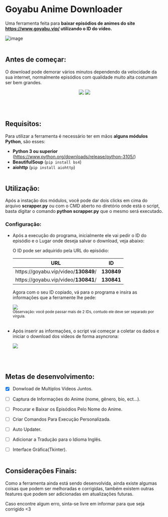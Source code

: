 # Goyabu Anime Downloader
  Uma ferramenta feita para **baixar episódios de animes do site https://www.goyabu.vip/ utilizando o ID do vídeo.**
  
  ![image](https://user-images.githubusercontent.com/100825381/178635415-064f45c1-b68d-40e8-beea-8dfc49c3656d.png)<br><br>




## Antes de começar:
  O download pode demorar vários minutos dependendo da velocidade da sua internet, normalmente episódios com qualidade muito alta
  costumam ser bem grandes.
  
  

  <p align='center'>
    <img src='https://user-images.githubusercontent.com/100825381/178644493-dbfcd143-7d12-4635-ab49-a7b23bfd0462.png'>
    <img src='https://user-images.githubusercontent.com/100825381/178645053-2c467afe-f77b-4d24-8617-6aff996d5143.png'>
  </p><br><br>



## Requisitos:
  
  Para utilizar a ferramenta é necessário ter em mãos **alguns módulos Python**, são esses:
  - **Python 3 ou superior** (https://www.python.org/downloads/release/python-3105/)
  - **BeautifulSoup** (`pip install bs4`)
  - **aiohttp** (`pip install aiohttp`)<br><br>





## Utilização:

  Após a instação dos módulos, você pode dar dois clicks em cima do arquivo **scrapper.py** 
  ou com o CMD aberto no diretório onde está o script, basta digitar o comando **python scrapper.py** que o mesmo será
  executado.
  
  ### Configuração:
  * Após a execução do programa, inicialmente ele vai pedir o ID do episódio e o Lugar onde deseja salvar o download, veja abaixo:
  
    O ID pode ser adquirido pela URL do episódio:

    URL | ID
    --- | --- |
    ht&#8203;tps://goyabu.vip/video/**130849**/ | **130849**
    ht&#8203;tps://goyabu.vip/video/**130841**/ | **130841**


    Agora com o seu ID copiado, vá para o programa e insira as informações que a ferramente lhe pede:
    
    <p>
      <img src='https://user-images.githubusercontent.com/100825381/178629668-4b66edbc-3413-4943-84f7-c16566efff63.PNG'><br>
      <sub>Observação: você pode passar mais de 2 IDs, contudo ele deve ser separado por vírgula.</sub><br><br>
    </p>



  * Após inserir as informações, o script vai começar a coletar os dados e iniciar o download dos vídeos de forma asyncrona:
    <p>
      <img src='https://user-images.githubusercontent.com/100825381/178630459-476c1b92-fd8c-4528-9ccc-5f49a01dbace.PNG'><br>
    </p><br><br>


## Metas de desenvolvimento:
  * [x] Donwload de Multiplos Vídeos Juntos.
  * [ ] Captura de Informações do Anime (nome, gênero, bio, ect...).
  * [ ] Procurar e Baixar os Episódios Pelo Nome do Anime.
  * [ ] Criar Comandos Para Execução Personalizada.
  * [ ] Auto Updater.
  * [ ] Adicionar a Tradução para o Idioma Inglês.
  * [ ] Interface Gráfica(Tkinter).<br><br>


## Considerações Finais:

  Como a ferramenta ainda está sendo desenvolvida, ainda existe algumas coisas que podem ser melhoradas e corrigidas, também existem
  outras features que podem ser adicionadas em atualizações futuras. 
  
  Caso encontre algum erro, sinta-se livre em informar para que seja corrigido <3

